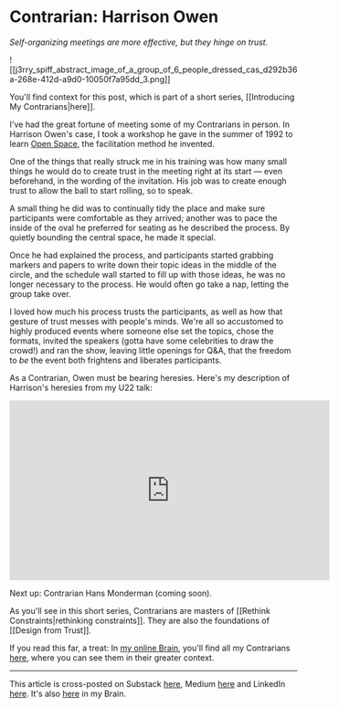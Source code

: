 # Contrarian: Harrison Owen
 
*Self-organizing meetings are more effective, but they hinge on trust.* 

![[j3rry_spiff_abstract_image_of_a_group_of_6_people_dressed_cas_d292b36a-268e-412d-a9d0-10050f7a95dd_3.png]]

You'll find context for this post, which is part of a short series, [[Introducing My Contrarians|here]]. 

I've had the great fortune of meeting some of my Contrarians in person. In Harrison Owen's case, I took a workshop he gave in the summer of 1992 to learn [Open Space](http://en.wikipedia.org/wiki/Open_Space_Technology), the facilitation method he invented. 

One of the things that really struck me in his training was how many small things he would do to create trust in the meeting right at its start — even beforehand, in the wording of the invitation. His job was to create enough trust to allow the ball to start rolling, so to speak. 

A small thing he did was to continually tidy the place and make sure participants were comfortable as they arrived; another was to pace the inside of the oval he preferred for seating as he described the process. By quietly bounding the central space, he made it special. 

Once he had explained the process, and participants started grabbing markers and papers to write down their topic ideas in the middle of the circle, and the schedule wall started to fill up with those ideas, he was no longer necessary to the process. He would often go take a nap, letting the group take over. 

I loved how much his process trusts the participants, as well as how that gesture of trust messes with people's minds. We're all so accustomed to highly produced events where someone else set the topics, chose the formats, invited the speakers (gotta have some celebrities to draw the crowd!) and ran the show, leaving little openings for Q&A, that the freedom to *be* the event both frightens and liberates participants. 

As a Contrarian, Owen must be bearing heresies. Here's my description of Harrison's heresies from my U22 talk:

<iframe width="560" height="315" src="https://www.youtube.com/embed/wk6OYjbAmBE?si=gsmYu6lU8mu8CYtj" title="YouTube video player" frameborder="0" allow="accelerometer; autoplay; clipboard-write; encrypted-media; gyroscope; picture-in-picture; web-share" referrerpolicy="strict-origin-when-cross-origin" allowfullscreen></iframe>

Next up: Contrarian Hans Monderman (coming soon). 

As you'll see in this short series, Contrarians are masters of [[Rethink Constraints|rethinking constraints]]. They are also the foundations of [[Design from Trust]]. 

If you read this far, a treat: In [my online Brain](https://www.jerrysbrain.com/), you'll find all my Contrarians [here](https://bra.in/4jrdQp), where you can see them in their greater context. 

--- 
This article is cross-posted on Substack [here](), Medium [here]() and LinkedIn [here](). It's also [here](https://bra.in/6j9omR) in my Brain. 